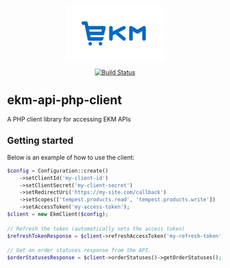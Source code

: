 <p align="center">
    <a href="https://www.ekm.com">
        <img src="/assets/ekm-logo-EKMBLUE-230x130.png">
    </a>
</p>

<p align="center">
    <a href="https://travis-ci.org/mrstebo/ekm-api-php-client" rel="nofollow">
        <img src="https://camo.githubusercontent.com/b2ccb10fb510875d8ebb2ee39c41a025ab44e461/68747470733a2f2f7472617669732d63692e6f72672f6d72737465626f2f656b6d2d6170692d7068702d636c69656e742e7376673f6272616e63683d6d6173746572" alt="Build Status" data-canonical-src="https://travis-ci.org/mrstebo/ekm-api-php-client.svg?branch=master" style="max-width:100%;">
    </a>
</p>

# ekm-api-php-client
A PHP client library for accessing EKM APIs

## Getting started

Below is an example of how to use the client:

```php
$config = Configuration::create()
    ->setClientId('my-client-id')
    ->setClientSecret('my-client-secret')
    ->setRedirectUri('https://my-site.com/callback')
    ->setScopes(['tempest.products.read', 'tempest.products.write'])
    ->setAccessToken('my-access-token');
$client = new EkmClient($config);

// Refresh the token (automatically sets the access token)
$refreshTokenResponse = $client->refreshAccessToken('my-refresh-token');

// Get an order statuses response from the API.
$orderStatusesResponse = $client->orderStatuses()->getOrderStatuses();

```